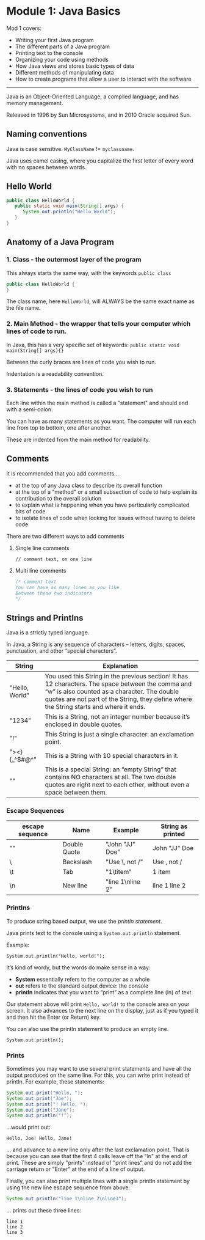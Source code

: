 # Module 1: Java Basics

Mod 1 covers:

- Writing your first Java program
- The different parts of a Java program
- Printing text to the console
- Organizing your code using methods
- How Java views and stores basic types of data
- Different methods of manipulating data
- How to create programs that allow a user to interact with the software

----

Java is an Object-Oriented Language, a compiled language, and has memory management.

Released in 1996 by Sun Microsystems, and in 2010 Oracle acquired Sun.

## Naming conventions

Java is case sensitive. `MyClassName` != `myclassname`.

Java uses camel casing, where you capitalize the first letter of every word with no spaces between words.


## Hello World 

```Java
public class HelloWorld {
   public static void main(String[] args) {
      System.out.println("Hello World");
   }
}
```

## Anatomy of a Java Program


### 1. Class - the outermost layer of the program

This always starts the same way, with the keywords `public class`

```Java
public class HelloWorld {
}
```

The class name, here `HelloWorld`, will ALWAYS be the same exact name as the file name.

### 2. Main Method - the wrapper that tells your computer which lines of code to run.

In Java, this has a very specific set of keywords: `public static void main(String[] args){}`

Between the curly braces are lines of code you wish to run. 

Indentation is a readability convention.

### 3. Statements - the lines of code you wish to run

Each line within the main method is called a "statement" and should end with a semi-colon.

You can have as many statements as you want. The computer will run each line from top to bottom, one after another. 

These are indented from the main method for readability.

## Comments

It is recommended that you add comments...

- at the top of any Java class to describe its overall function
- at the top of a "method" or a small subsection of code to help explain its contribution to the overall solution
- to explain what is happening when you have particularly complicated bits of code
- to isolate lines of code when looking for issues without having to delete code

There are two different ways to add comments

1. Single line comments

	`// comment text, on one line`

2. Multi line comments

	```Java
	/* comment text
	You can have as many lines as you like
	Between these two indicators 
	*/
	```
## Strings and Printlns

Java is a strictly typed language. 

In Java, a String is any sequence of characters – letters, digits, spaces, punctuation, and other “special characters”.

| String         | Explanation                                                                                                                                                                                                                                  |
|----------------|----------------------------------------------------------------------------------------------------------------------------------------------------------------------------------------------------------------------------------------------|
| "Hello, World" | You used this String in the previous section! It has 12 characters. The space between the comma and “w” is also counted as a character. The double quotes are not part of the String, they define where the String starts and where it ends. |
| "1234"         | This is a String, not an integer number because it’s enclosed in double quotes.                                                                                                                                                              |
| "!"            | This String is just a single character: an exclamation point.                                                                                                                                                                                |
| "><}{_^$#@^"   | This is a String with 10 special characters in it.                                                                                                                                                                                           |
| ""             | This is a special String: an “empty String” that contains NO characters at all. The two double quotes are right next to each other, without even a space between them.                                                                       |

### Escape Sequences

| escape  sequence | Name         | Example           | String as printed |
|------------------|--------------|-------------------|-------------------|
| ""               | Double Quote | "John \"JJ\" Doe" | John "JJ" Doe     |
| \                | Backslash    | "Use \\, not /"   | Use \, not /      |
| \t               | Tab          | "1\titem"         | 1    item         |
| \n               | New line     | "line 1\nline 2"  | line 1   line 2   |


### Printlns

To produce string based output, we use the *println statement*.

Java prints text to the console using a `System.out.println` statement.

Example:

`System.out.println("Hello, world!");`

It’s kind of wordy, but the words do make sense in a way:

- **System** essentially refers to the computer as a whole
- **out** refers to the standard output device: the console
- **println** indicates that you want to “print” as a complete line (ln) of text

Our statement above will print `Hello, world!` to the console area on your screen. It also advances to the next line on the display, just as if you typed it and then hit the Enter (or Return) key.

You can also use the println statement to produce an empty line.

`System.out.println();`

### Prints

Sometimes you may want to use several print statements and have all the output produced on the same line. For this, you can write print instead of println. For example, these statements:

```Java
System.out.print("Hello, ");
System.out.print("Joe");
System.out.print("! Hello, ");
System.out.print("Jane");
System.out.println("!");
```

…would print out:

`Hello, Joe! Hello, Jane!`

… and advance to a new line only after the last exclamation point. That is because you can see that the first 4 calls leave off the "ln" at the end of print. These are simply "prints" instead of "print lines" and do not add the carriage return or "Enter" at the end of a line of output.

Finally, you can also print multiple lines with a single println statement by using the new line escape sequence from above:

```Java
System.out.println("line 1\nline 2\nline3");
```

… prints out these three lines:

```
line 1
line 2
line 3
```

